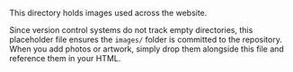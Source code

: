 This directory holds images used across the website.

Since version control systems do not track empty directories, this
placeholder file ensures the `images/` folder is committed to the
repository.  When you add photos or artwork, simply drop them
alongside this file and reference them in your HTML.